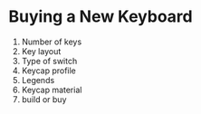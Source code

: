 # Buying a New Keyboard

1. Number of keys
1. Key layout
1. Type of switch
1. Keycap profile
1. Legends
1. Keycap material
1. build or buy
